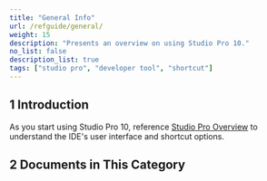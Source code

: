 ```yaml
---
title: "General Info"
url: /refguide/general/
weight: 15
description: "Presents an overview on using Studio Pro 10."
no_list: false
description_list: true
tags: ["studio pro", "developer tool", "shortcut"]
---
```


## 1 Introduction

As you start using Studio Pro 10, reference [Studio Pro Overview](/refguide/studio-pro-overview/) to understand the IDE's user interface and shortcut options.

## 2 Documents in This Category
